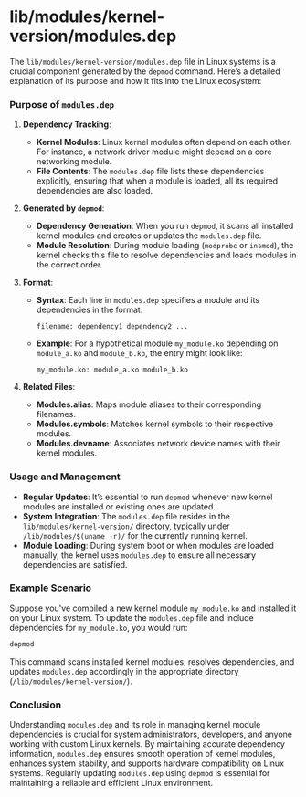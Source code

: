 # lib/modules/kernel-version/modules.dep
The `lib/modules/kernel-version/modules.dep` file in Linux systems is a crucial component generated by the `depmod` command. Here’s a detailed explanation of its purpose and how it fits into the Linux ecosystem:

### Purpose of `modules.dep`

1. **Dependency Tracking**:
   - **Kernel Modules**: Linux kernel modules often depend on each other. For instance, a network driver module might depend on a core networking module.
   - **File Contents**: The `modules.dep` file lists these dependencies explicitly, ensuring that when a module is loaded, all its required dependencies are also loaded.

2. **Generated by `depmod`**:
   - **Dependency Generation**: When you run `depmod`, it scans all installed kernel modules and creates or updates the `modules.dep` file.
   - **Module Resolution**: During module loading (`modprobe` or `insmod`), the kernel checks this file to resolve dependencies and loads modules in the correct order.

3. **Format**:
   - **Syntax**: Each line in `modules.dep` specifies a module and its dependencies in the format:
     ```
     filename: dependency1 dependency2 ...
     ```
   - **Example**: For a hypothetical module `my_module.ko` depending on `module_a.ko` and `module_b.ko`, the entry might look like:
     ```
     my_module.ko: module_a.ko module_b.ko
     ```

4. **Related Files**:
   - **Modules.alias**: Maps module aliases to their corresponding filenames.
   - **Modules.symbols**: Matches kernel symbols to their respective modules.
   - **Modules.devname**: Associates network device names with their kernel modules.

### Usage and Management

- **Regular Updates**: It’s essential to run `depmod` whenever new kernel modules are installed or existing ones are updated.
- **System Integration**: The `modules.dep` file resides in the `lib/modules/kernel-version/` directory, typically under `/lib/modules/$(uname -r)/` for the currently running kernel.
- **Module Loading**: During system boot or when modules are loaded manually, the kernel uses `modules.dep` to ensure all necessary dependencies are satisfied.

### Example Scenario

Suppose you've compiled a new kernel module `my_module.ko` and installed it on your Linux system. To update the `modules.dep` file and include dependencies for `my_module.ko`, you would run:

```bash
depmod
```

This command scans installed kernel modules, resolves dependencies, and updates `modules.dep` accordingly in the appropriate directory (`/lib/modules/kernel-version/`).

### Conclusion

Understanding `modules.dep` and its role in managing kernel module dependencies is crucial for system administrators, developers, and anyone working with custom Linux kernels. By maintaining accurate dependency information, `modules.dep` ensures smooth operation of kernel modules, enhances system stability, and supports hardware compatibility on Linux systems. Regularly updating `modules.dep` using `depmod` is essential for maintaining a reliable and efficient Linux environment.
